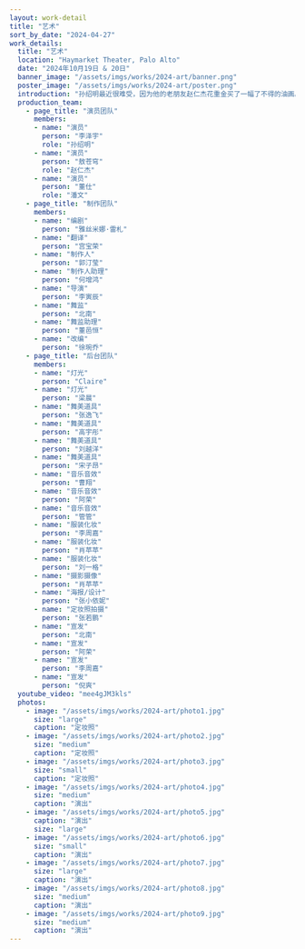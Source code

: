 ```yaml
---
layout: work-detail
title: "艺术"
sort_by_date: "2024-04-27"
work_details:
  title: "艺术"
  location: "Haymarket Theater, Palo Alto"
  date: "2024年10月19日 & 20日"
  banner_image: "/assets/imgs/works/2024-art/banner.png"
  poster_image: "/assets/imgs/works/2024-art/poster.png"
  introduction: "孙绍明最近很难受，因为他的⽼朋友赵仁杰花重⾦买了⼀幅了不得的油画。这其实也不关孙绍明什么事，⽤他们共同好友潘⽂的话来说，赵仁杰“喜欢就好”<br/><br/>可这购画行为似乎止这十多年的友谊突然起了一个疙瘩，被深深扰动的孙绍明决定找两位朋友好好聊聊此事。他们仨就这样聊着，聊着......咦！怎么吵起来了？<br/><br/>《艺术》是法国剧作家雅丝米娜·雷札（Yasmina Reza）的作品，于1994年首演于法国巴黎，并迅速轰动话剧界，被翻译成30种语言于全球50多个国家演出，获得了法国莫里哀戏剧奖最佳编剧奖、伦敦奥利弗戏剧奖最佳喜剧奖以及美国托尼奖最佳编剧奖。"
  production_team:
    - page_title: "演员团队"
      members:
      - name: "演员"
        person: "李泽宇"
        role: "孙绍明"
      - name: "演员"
        person: "敖苍穹"
        role: "赵仁杰"
      - name: "演员"
        person: "董仕"
        role: "潘文"
    - page_title: "制作团队"
      members:
      - name: "编剧"
        person: "雅丝米娜·雷札"
      - name: "翻译"
        person: "宫宝荣"
      - name: "制作人"
        person: "郭汀莹"
      - name: "制作人助理"
        person: "何增鸿"
      - name: "导演"
        person: "李寅辰"
      - name: "舞监"
        person: "北南"
      - name: "舞监助理"
        person: "董邑恒"
      - name: "改编"
        person: "徐琬乔"
    - page_title: "后台团队"
      members:
      - name: "灯光"
        person: "Claire"
      - name: "灯光"
        person: "梁晨"
      - name: "舞美道具"
        person: "张逸飞"
      - name: "舞美道具"
        person: "高宇彤"
      - name: "舞美道具"
        person: "刘越洋"
      - name: "舞美道具"
        person: "宋子昂"
      - name: "音乐音效"
        person: "曹翔"
      - name: "音乐音效"
        person: "阿荣"
      - name: "音乐音效"
        person: "管管"
      - name: "服装化妆"
        person: "李周嘉"
      - name: "服装化妆"
        person: "肖苹苹"
      - name: "服装化妆"
        person: "刘一格"
      - name: "摄影摄像"
        person: "肖苹苹"
      - name: "海报/设计"
        person: "张小依妮"
      - name: "定妆照拍摄"
        person: "张若鹏"
      - name: "宣发"
        person: "北南"
      - name: "宣发"
        person: "阿荣"
      - name: "宣发"
        person: "李周嘉"
      - name: "宣发"
        person: "倪爽"
  youtube_video: "mee4gJM3kls"
  photos:
    - image: "/assets/imgs/works/2024-art/photo1.jpg"
      size: "large"
      caption: "定妆照"
    - image: "/assets/imgs/works/2024-art/photo2.jpg"
      size: "medium"
      caption: "定妆照"
    - image: "/assets/imgs/works/2024-art/photo3.jpg"
      size: "small"
      caption: "定妆照"
    - image: "/assets/imgs/works/2024-art/photo4.jpg"
      size: "medium"
      caption: "演出"
    - image: "/assets/imgs/works/2024-art/photo5.jpg"
      caption: "演出"
      size: "large"
    - image: "/assets/imgs/works/2024-art/photo6.jpg"
      size: "small"
      caption: "演出"
    - image: "/assets/imgs/works/2024-art/photo7.jpg"
      size: "large"
      caption: "演出"
    - image: "/assets/imgs/works/2024-art/photo8.jpg"
      size: "medium"
      caption: "演出"
    - image: "/assets/imgs/works/2024-art/photo9.jpg"
      size: "medium"
      caption: "演出"
---
```

